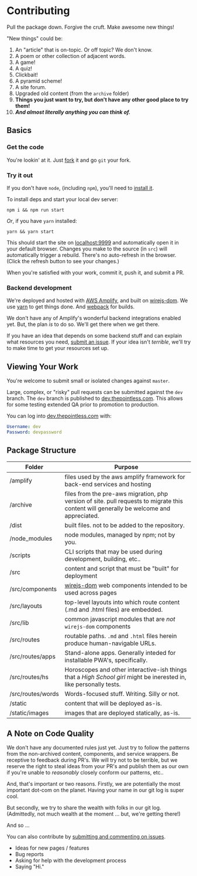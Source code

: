 # Contributing

Pull the package down. Forgive the cruft. Make awesome new things!

"New things" could be:

1. An "article" that is on-topic. Or off topic? We don't know.
1. A poem or other collection of adjacent words.
1. A game!
1. A quiz!
1. Clickbait!
1. A pyramid scheme!
1. A site forum.
1. Upgraded old content (from the `archive` folder)
1. **Things you just want to try, but don't have any other good place to try them!**
1. ***And almost literally anything you can think of.***

## Basics

### Get the code

You're lookin' at it. Just [fork](https://github.com/svidgen/www.thepointless.com/fork) it and go `git` your fork.

### Try it out

If you don't have `node`, (including `npm`), you'll need to [install it](https://nodejs.org/en/).

To install deps and start your local dev server:

```
npm i && npm run start
```

*Or*, if you have `yarn` installed:

```
yarn && yarn start
```

This should start the site on [localhost:9999](http://localhost:9999) and automatically open it in your default browser. Changes you make to the source (in `src`) will automatically trigger a rebuild. There's no auto-refresh in the browser. (Click the refresh button to see your changes.)

When you're satisfied with your work, commit it, push it, and submit a PR.

### Backend development

We're deployed and hosted with [AWS Amplify](https://docs.amplify.aws/), and built on [wirejs-dom](https://www.npmjs.com/package/wirejs-dom). We use [yarn](https://www.npmjs.com/package/yarn) to get things done. And [webpack](https://www.npmjs.com/package/webpack) for builds.

We don't have any of Amplify's wonderful backend integrations enabled yet. But, the plan *is* to do so. We'll get there when we get there.

If you have an idea that depends on some backend stuff and can explain what resources you need, [submit an issue](https://github.com/svidgen/www.thepointless.com/issues). If your idea isn't *terrible*, we'll try to make time to get your resources set up.

## Viewing Your Work

You're welcome to submit small or isolated changes against `master`.

Large, complex, or "risky" pull requests can be submitted against the `dev` branch. The `dev` branch is published to [dev.thepointless.com](https://dev.thepointless.com). This allows for some testing extended QA prior to promotion to production.

You can log into [dev.thepointless.com](https://dev.thepointless.com) with:

```yaml
Username: dev
Password: devpassword
```

## Package Structure 

| Folder | Purpose |
|---|---|
| /amplify | files used by the aws amplify framework for back-end services and hosting |
| /archive | files from the pre-aws migration, php version of site. pull requests to migrate this content will generally be welcome and appreciated. |
| /dist | built files. not to be added to the repository. |
| /node_modules | node modules, managed by npm; not by you. |
| /scripts | CLI scripts that may be used during development, building, etc.. |
| /src | content and script that must be "built" for deployment |
| /src/components | [wirejs-dom](https://www.npmjs.com/package/wirejs-dom) web components intended to be used across pages |
| /src/layouts | top-level layouts into which route content (.md and .html files) are embedded. |
| /src/lib | common javascript modules that are *not* `wirejs-dom` components |
| /src/routes | routable paths. `.md` and `.html` files herein produce human-navigable URLs. |
| /src/routes/apps | Stand-alone apps. Generally inteded for installable PWA's, specifically. |
| /src/routes/hs | Horoscopes and other interactive-ish things that a *High School girl* might be inerested in, like personally tests. |
| /src/routes/words | Words-focused stuff. Writing. Silly or not. |
| /static | content that will be deployed as-is. |
| /static/images | images that are deployed statically, as-is. |

## A Note on Code Quality

We don't have any documented rules just yet. Just try to follow the patterns from the non-archived content, components, and service wrappers. Be receptive to feedback during PR's. We will try not to be terrible, but we reserve the right to steal ideas from your PR's and publish them as our own if you're unable to *reasonably* closely conform our patterns, etc..

And, that's important or two reasons. Firstly, we are potentially the most important dot-com on the planet. Having your name in our git log is super cool.

But secondly, we try to share the wealth with folks in our git log. (Admittedly, not much wealth at the moment ... but, we're getting there!)

And so ...

You can also contribute by [submitting and commenting on issues](https://github.com/svidgen/www.thepointless.com/issues).

* Ideas for new pages / features
* Bug reports
* Asking for help with the development process
* Saying "Hi."

